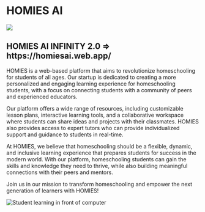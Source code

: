 <h1>HOMIES AI</h1>

<img  src="https://media.tenor.com/OrLwhhYkVcIAAAAC/the-office-office.gif">

<h2> HOMIES AI INFINITY 2.0 => https://homiesai.web.app/ </h2>

<p>HOMIES is a web-based platform that aims to revolutionize homeschooling for students of all ages. Our startup is dedicated to creating a more personalized and engaging learning experience for homeschooling students, with a focus on connecting students with a community of peers and experienced educators.</p>

<p>Our platform offers a wide range of resources, including customizable lesson plans, interactive learning tools, and a collaborative workspace where students can share ideas and projects with their classmates. HOMIES also provides access to expert tutors who can provide individualized support and guidance to students in real-time.</p>

<p>At HOMIES, we believe that homeschooling should be a flexible, dynamic, and inclusive learning experience that prepares students for success in the modern world. With our platform, homeschooling students can gain the skills and knowledge they need to thrive, while also building meaningful connections with their peers and mentors.</p>

<p>Join us in our mission to transform homeschooling and empower the next generation of learners with HOMIES!</p>

![Student learning in front of computer](https://media.tenor.com/NkQkOuBpdPAAAAAd/the-office.gif)
